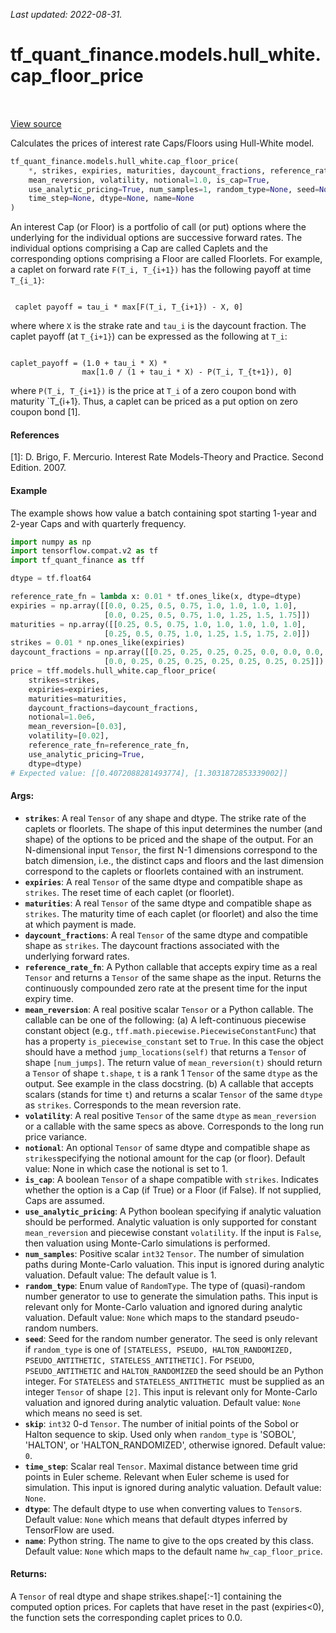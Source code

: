 <!--
This file is generated by a tool. Do not edit directly.
For open-source contributions the docs will be updated automatically.
-->

*Last updated: 2022-08-31.*

<div itemscope itemtype="http://developers.google.com/ReferenceObject">
<meta itemprop="name" content="tf_quant_finance.models.hull_white.cap_floor_price" />
<meta itemprop="path" content="Stable" />
</div>

# tf_quant_finance.models.hull_white.cap_floor_price

<!-- Insert buttons and diff -->

<table class="tfo-notebook-buttons tfo-api" align="left">
</table>

<a target="_blank" href="https://github.com/google/tf-quant-finance/blob/master/tf_quant_finance/models/hull_white/cap_floor.py">View source</a>



Calculates the prices of interest rate Caps/Floors using Hull-White model.

```python
tf_quant_finance.models.hull_white.cap_floor_price(
    *, strikes, expiries, maturities, daycount_fractions, reference_rate_fn,
    mean_reversion, volatility, notional=1.0, is_cap=True,
    use_analytic_pricing=True, num_samples=1, random_type=None, seed=None, skip=0,
    time_step=None, dtype=None, name=None
)
```



<!-- Placeholder for "Used in" -->

An interest Cap (or Floor) is a portfolio of call (or put) options where the
underlying for the individual options are successive forward rates. The
individual options comprising a Cap are called Caplets and the corresponding
options comprising a Floor are called Floorlets. For example, a
caplet on forward rate `F(T_i, T_{i+1})` has the following payoff at time
`T_{i_1}`:

```None

 caplet payoff = tau_i * max[F(T_i, T_{i+1}) - X, 0]

```
where where `X` is the strake rate and `tau_i` is the daycount fraction. The
caplet payoff (at `T_{i+1}`) can be expressed as the following at `T_i`:

```None

caplet_payoff = (1.0 + tau_i * X) *
                max[1.0 / (1 + tau_i * X) - P(T_i, T_{t+1}), 0]

```

where `P(T_i, T_{i+1})` is the price at `T_i` of a zero coupon bond with
maturity `T_{i+1}. Thus, a caplet can be priced as a put option on zero
coupon bond [1].

#### References
  [1]: D. Brigo, F. Mercurio. Interest Rate Models-Theory and Practice.
  Second Edition. 2007.

#### Example
The example shows how value a batch containing spot starting 1-year and
2-year Caps and with quarterly frequency.

````python
import numpy as np
import tensorflow.compat.v2 as tf
import tf_quant_finance as tff

dtype = tf.float64

reference_rate_fn = lambda x: 0.01 * tf.ones_like(x, dtype=dtype)
expiries = np.array([[0.0, 0.25, 0.5, 0.75, 1.0, 1.0, 1.0, 1.0],
                     [0.0, 0.25, 0.5, 0.75, 1.0, 1.25, 1.5, 1.75]])
maturities = np.array([[0.25, 0.5, 0.75, 1.0, 1.0, 1.0, 1.0, 1.0],
                     [0.25, 0.5, 0.75, 1.0, 1.25, 1.5, 1.75, 2.0]])
strikes = 0.01 * np.ones_like(expiries)
daycount_fractions = np.array([[0.25, 0.25, 0.25, 0.25, 0.0, 0.0, 0.0, 0.0],
                     [0.0, 0.25, 0.25, 0.25, 0.25, 0.25, 0.25, 0.25]])
price = tff.models.hull_white.cap_floor_price(
    strikes=strikes,
    expiries=expiries,
    maturities=maturities,
    daycount_fractions=daycount_fractions,
    notional=1.0e6,
    mean_reversion=[0.03],
    volatility=[0.02],
    reference_rate_fn=reference_rate_fn,
    use_analytic_pricing=True,
    dtype=dtype)
# Expected value: [[0.4072088281493774], [1.3031872853339002]]
````

#### Args:


* <b>`strikes`</b>: A real `Tensor` of any shape and dtype. The strike rate of the
  caplets or floorlets. The shape of this input determines the number
  (and shape) of the options to be priced and the shape of the output. For
  an N-dimensional input `Tensor`, the first N-1 dimensions correspond to
  the batch dimension, i.e., the distinct caps and floors and the last
  dimension correspond to the caplets or floorlets contained with an
  instrument.
* <b>`expiries`</b>: A real `Tensor` of the same dtype and compatible shape as
  `strikes`.  The reset time of each caplet (or floorlet).
* <b>`maturities`</b>: A real `Tensor` of the same dtype and compatible shape as
  `strikes`.  The maturity time of each caplet (or floorlet) and also the
  time at which payment is made.
* <b>`daycount_fractions`</b>: A real `Tensor` of the same dtype and compatible shape
  as `strikes`. The daycount fractions associated with the underlying
  forward rates.
* <b>`reference_rate_fn`</b>: A Python callable that accepts expiry time as a real
  `Tensor` and returns a `Tensor` of the same shape as the input. Returns
  the continuously compounded zero rate at the present time for the input
  expiry time.
* <b>`mean_reversion`</b>: A real positive scalar `Tensor` or a Python callable. The
  callable can be one of the following:
  (a) A left-continuous piecewise constant object (e.g.,
  `tff.math.piecewise.PiecewiseConstantFunc`) that has a property
  `is_piecewise_constant` set to `True`. In this case the object should
  have a method `jump_locations(self)` that returns a `Tensor` of shape
  `[num_jumps]`. The return value of `mean_reversion(t)` should return a
  `Tensor` of shape `t.shape`, `t` is a rank 1 `Tensor` of the same `dtype`
  as the output. See example in the class docstring.
  (b) A callable that accepts scalars (stands for time `t`) and returns a
  scalar `Tensor` of the same `dtype` as `strikes`.
  Corresponds to the mean reversion rate.
* <b>`volatility`</b>: A real positive `Tensor` of the same `dtype` as
  `mean_reversion` or a callable with the same specs as above.
  Corresponds to the long run price variance.
* <b>`notional`</b>: An optional `Tensor` of same dtype and compatible shape as
  `strikes`specifying the notional amount for the cap (or floor).
   Default value: None in which case the notional is set to 1.
* <b>`is_cap`</b>: A boolean `Tensor` of a shape compatible with `strikes`. Indicates
  whether the option is a Cap (if True) or a Floor (if False). If not
  supplied, Caps are assumed.
* <b>`use_analytic_pricing`</b>: A Python boolean specifying if analytic valuation
  should be performed. Analytic valuation is only supported for constant
  `mean_reversion` and piecewise constant `volatility`. If the input is
  `False`, then valuation using Monte-Carlo simulations is performed.
* <b>`num_samples`</b>: Positive scalar `int32` `Tensor`. The number of simulation
  paths during Monte-Carlo valuation. This input is ignored during analytic
  valuation.
  Default value: The default value is 1.
* <b>`random_type`</b>: Enum value of `RandomType`. The type of (quasi)-random
  number generator to use to generate the simulation paths. This input is
  relevant only for Monte-Carlo valuation and ignored during analytic
  valuation.
  Default value: `None` which maps to the standard pseudo-random numbers.
* <b>`seed`</b>: Seed for the random number generator. The seed is only relevant if
  `random_type` is one of
  `[STATELESS, PSEUDO, HALTON_RANDOMIZED, PSEUDO_ANTITHETIC,
    STATELESS_ANTITHETIC]`. For `PSEUDO`, `PSEUDO_ANTITHETIC` and
  `HALTON_RANDOMIZED` the seed should be an Python integer. For
  `STATELESS` and  `STATELESS_ANTITHETIC `must be supplied as an integer
  `Tensor` of shape `[2]`. This input is relevant only for Monte-Carlo
  valuation and ignored during analytic valuation.
  Default value: `None` which means no seed is set.
* <b>`skip`</b>: `int32` 0-d `Tensor`. The number of initial points of the Sobol or
  Halton sequence to skip. Used only when `random_type` is 'SOBOL',
  'HALTON', or 'HALTON_RANDOMIZED', otherwise ignored.
  Default value: `0`.
* <b>`time_step`</b>: Scalar real `Tensor`. Maximal distance between time grid points
  in Euler scheme. Relevant when Euler scheme is used for simulation. This
  input is ignored during analytic valuation.
  Default value: `None`.
* <b>`dtype`</b>: The default dtype to use when converting values to `Tensor`s.
  Default value: `None` which means that default dtypes inferred by
  TensorFlow are used.
* <b>`name`</b>: Python string. The name to give to the ops created by this class.
  Default value: `None` which maps to the default name
  `hw_cap_floor_price`.


#### Returns:

A `Tensor` of real dtype and shape  strikes.shape[:-1] containing
the computed option prices. For caplets that have reset in the past
(expiries<0), the function sets the corresponding caplet prices to 0.0.
